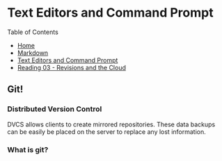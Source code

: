 # Text Editors and Command Prompt

Table of Contents
* [Home](https://nickmagruder.github.io/reading-notes/)
* [Markdown](markdown.md)
* [Text Editors and Command Prompt](text_editors.md)
* [Reading 03 - Revisions and the Cloud](read_03.md)

## Git!
### Distributed Version Control
DVCS allows clients to create mirrored repositories. These data backups can be easily be placed on the server to replace any lost information.

### What is git?



